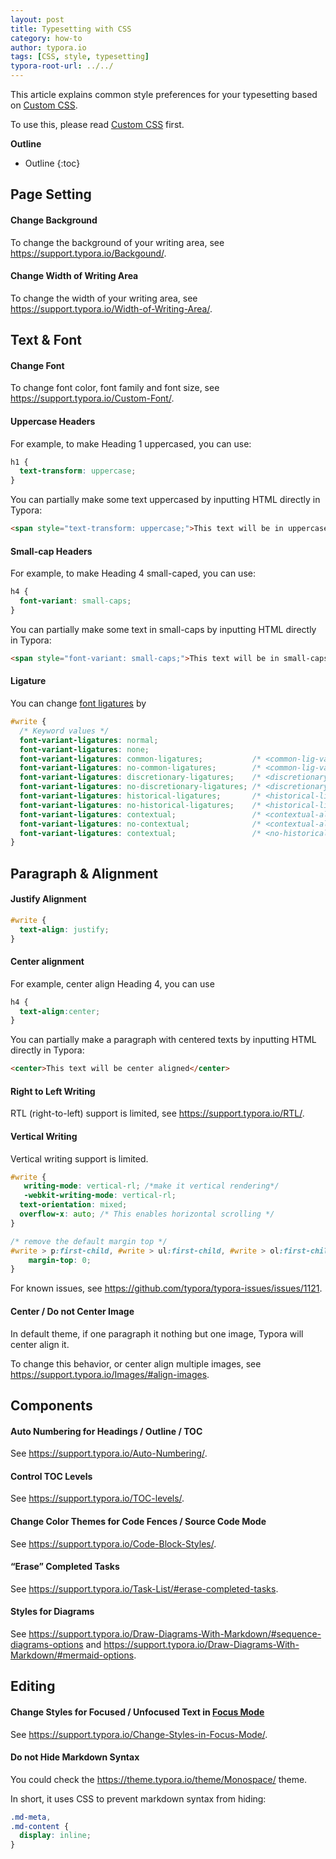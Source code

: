 ```yaml
---
layout: post
title: Typesetting with CSS
category: how-to
author: typora.io
tags: [CSS, style, typesetting]
typora-root-url: ../../
---
```


This article explains common style preferences for your typesetting based on [Custom CSS](https://support.typora.io/Add-Custom-CSS/).

To use this, please read [Custom CSS](https://support.typora.io/Add-Custom-CSS/) first.

**Outline**

* Outline
{:toc}


## Page Setting

#### Change Background

To change the background of your writing area, see <https://support.typora.io/Backgound/>.

#### Change Width of Writing Area

To change the width of your writing area, see <https://support.typora.io/Width-of-Writing-Area/>.

## Text & Font

#### Change Font

To change font color, font family and font size, see <https://support.typora.io/Custom-Font/>.

#### Uppercase Headers

For example, to make Heading 1 uppercased, you can use:

```css
h1 {
  text-transform: uppercase;
}
```

You can partially make some text uppercased by inputting HTML directly in Typora:

```html
<span style="text-transform: uppercase;">This text will be in uppercase</span>
```

#### Small-cap Headers

For example, to make Heading 4 small-caped, you can use:

```css
h4 {
  font-variant: small-caps;
}
```

You can partially make some text in small-caps by inputting HTML directly in Typora:

```html
<span style="font-variant: small-caps;">This text will be in small-caps</span>
```

#### Ligature

You can change [font ligatures](https://developer.mozilla.org/en-US/docs/Glossary/ligature) by

```css
#write {
  /* Keyword values */
  font-variant-ligatures: normal;
  font-variant-ligatures: none;
  font-variant-ligatures: common-ligatures;           /* <common-lig-values> */
  font-variant-ligatures: no-common-ligatures;        /* <common-lig-values> */
  font-variant-ligatures: discretionary-ligatures;    /* <discretionary-lig-values> */
  font-variant-ligatures: no-discretionary-ligatures; /* <discretionary-lig-values> */
  font-variant-ligatures: historical-ligatures;       /* <historical-lig-values> */
  font-variant-ligatures: no-historical-ligatures;    /* <historical-lig-values> */
  font-variant-ligatures: contextual;                 /* <contextual-alt-values> */
  font-variant-ligatures: no-contextual;              /* <contextual-alt-values> */
  font-variant-ligatures: contextual;                 /* <no-historical-ligatures> <common-ligatures> */
}
```



## Paragraph & Alignment

#### Justify Alignment

```css
#write {
  text-align: justify;
}
```

#### Center alignment

For example, center align Heading 4, you can use

```css
h4 {
  text-align:center;
}
```

You can partially make a paragraph with centered texts by inputting HTML directly in Typora:

```html
<center>This text will be center aligned</center>
```

#### Right to Left Writing

RTL (right-to-left) support is limited, see <https://support.typora.io/RTL/>.

#### Vertical Writing

Vertical writing support is limited.

```css
#write {
   writing-mode: vertical-rl; /*make it vertical rendering*/
   -webkit-writing-mode: vertical-rl;
  text-orientation: mixed;
  overflow-x: auto; /* This enables horizontal scrolling */
}

/* remove the default margin top */
#write > p:first-child, #write > ul:first-child, #write > ol:first-child, #write > pre:first-child, #write > blockquote:first-child, #write > div:first-child, #write > table:first-child {
    margin-top: 0;
}
```

For known issues, see <https://github.com/typora/typora-issues/issues/1121>.

#### Center / Do not Center Image

In default theme, if one paragraph it nothing but one image, Typora will center align it. 

To change this behavior, or center align multiple images, see <https://support.typora.io/Images/#align-images>.

## Components

#### Auto Numbering for Headings / Outline / TOC

See <https://support.typora.io/Auto-Numbering/>.

#### Control TOC Levels

See <https://support.typora.io/TOC-levels/>.

#### Change Color Themes for Code Fences / Source Code Mode

See <https://support.typora.io/Code-Block-Styles/>.

#### “Erase” Completed Tasks

See <https://support.typora.io/Task-List/#erase-completed-tasks>.

#### Styles for Diagrams

See <https://support.typora.io/Draw-Diagrams-With-Markdown/#sequence-diagrams-options> and <https://support.typora.io/Draw-Diagrams-With-Markdown/#mermaid-options>.

## Editing

#### Change Styles for Focused / Unfocused Text in [Focus Mode](https://support.typora.io/Focus-and-Typewriter-Mode/)

See <https://support.typora.io/Change-Styles-in-Focus-Mode/>.

#### Do not Hide Markdown Syntax

You could check the <https://theme.typora.io/theme/Monospace/> theme.

In short, it uses CSS to prevent markdown syntax from hiding:

```css
.md-meta,
.md-content {
  display: inline;
}
```

